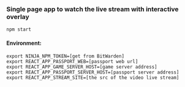 ### Single page app to watch the live stream with interactive overlay

```
npm start
```

#### Environment:

```
export NINJA_NPM_TOKEN=[get from BitWarden]
export REACT_APP_PASSPORT_WEB=[passport web url]
export REACT_APP_GAME_SERVER_HOST=[game server address]
export REACT_APP_PASSPORT_SERVER_HOST=[passport server address]
export REACT_APP_STREAM_SITE=[the src of the video live stream]
```
